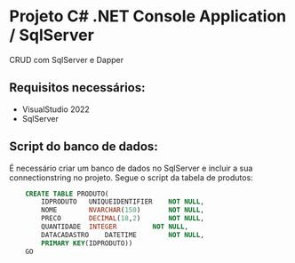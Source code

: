 # Projeto C# .NET Console Application / SqlServer
CRUD com SqlServer e Dapper

## Requisitos necessários:

* VisualStudio 2022
* SqlServer

## Script do banco de dados:
É necessário criar um banco de dados no SqlServer e incluir a sua connectionstring no projeto. Segue o script da tabela de produtos:

```sql
	CREATE TABLE PRODUTO(
		IDPRODUTO	UNIQUEIDENTIFIER	NOT NULL,
		NOME		NVARCHAR(150)		NOT NULL,
		PRECO		DECIMAL(18,2)		NOT NULL,
		QUANTIDADE	INTEGER			NOT NULL,
		DATACADASTRO	DATETIME		NOT NULL,
		PRIMARY KEY(IDPRODUTO))
	GO
```



